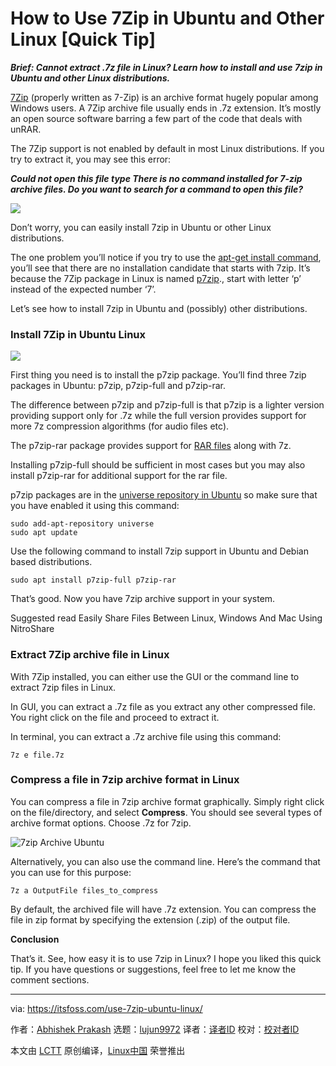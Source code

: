 [#]: collector: (lujun9972)
[#]: translator: (warmfrog)
[#]: reviewer: ( )
[#]: publisher: ( )
[#]: url: ( )
[#]: subject: (How to Use 7Zip in Ubuntu and Other Linux [Quick Tip])
[#]: via: (https://itsfoss.com/use-7zip-ubuntu-linux/)
[#]: author: (Abhishek Prakash https://itsfoss.com/author/abhishek/)

How to Use 7Zip in Ubuntu and Other Linux [Quick Tip]
======

_**Brief: Cannot extract .7z file in Linux? Learn how to install and use 7zip in Ubuntu and other Linux distributions.**_

[7Zip][1] (properly written as 7-Zip) is an archive format hugely popular among Windows users. A 7Zip archive file usually ends in .7z extension. It’s mostly an open source software barring a few part of the code that deals with unRAR.

The 7Zip support is not enabled by default in most Linux distributions. If you try to extract it, you may see this error:

_**Could not open this file type
There is no command installed for 7-zip archive files. Do you want to search for a command to open this file?**_

![][2]

Don’t worry, you can easily install 7zip in Ubuntu or other Linux distributions.

The one problem you’ll notice if you try to use the [apt-get install command][3], you’ll see that there are no installation candidate that starts with 7zip. It’s because the 7Zip package in Linux is named [p7zip][4]., start with letter ‘p’ instead of the expected number ‘7’.

Let’s see how to install 7zip in Ubuntu and (possibly) other distributions.

### Install 7Zip in Ubuntu Linux

![][5]

First thing you need is to install the p7zip package. You’ll find three 7zip packages in Ubuntu: p7zip, p7zip-full and p7zip-rar.

The difference between p7zip and p7zip-full is that p7zip is a lighter version providing support only for .7z while the full version provides support for more 7z compression algorithms (for audio files etc).

The p7zip-rar package provides support for [RAR files][6] along with 7z.

Installing p7zip-full should be sufficient in most cases but you may also install p7zip-rar for additional support for the rar file.

p7zip packages are in the [universe repository in Ubuntu][7] so make sure that you have enabled it using this command:

```
sudo add-apt-repository universe
sudo apt update
```

Use the following command to install 7zip support in Ubuntu and Debian based distributions.

```
sudo apt install p7zip-full p7zip-rar
```

That’s good. Now you have 7zip archive support in your system.

[][8]

Suggested read Easily Share Files Between Linux, Windows And Mac Using NitroShare

### Extract 7Zip archive file in Linux

With 7Zip installed, you can either use the GUI or the command line to extract 7zip files in Linux.

In GUI, you can extract a .7z file as you extract any other compressed file. You right click on the file and proceed to extract it.

In terminal, you can extract a .7z archive file using this command:

```
7z e file.7z
```

### Compress a file in 7zip archive format in Linux

You can compress a file in 7zip archive format graphically. Simply right click on the file/directory, and select **Compress**. You should see several types of archive format options. Choose .7z for 7zip.

![7zip Archive Ubuntu][9]

Alternatively, you can also use the command line. Here’s the command that you can use for this purpose:

```
7z a OutputFile files_to_compress
```

By default, the archived file will have .7z extension. You can compress the file in zip format by specifying the extension (.zip) of the output file.

**Conclusion**

That’s it. See, how easy it is to use 7zip in Linux? I hope you liked this quick tip. If you have questions or suggestions, feel free to let me know the comment sections.

--------------------------------------------------------------------------------

via: https://itsfoss.com/use-7zip-ubuntu-linux/

作者：[Abhishek Prakash][a]
选题：[lujun9972][b]
译者：[译者ID](https://github.com/译者ID)
校对：[校对者ID](https://github.com/校对者ID)

本文由 [LCTT](https://github.com/LCTT/TranslateProject) 原创编译，[Linux中国](https://linux.cn/) 荣誉推出

[a]: https://itsfoss.com/author/abhishek/
[b]: https://github.com/lujun9972
[1]: https://www.7-zip.org/
[2]: https://i0.wp.com/itsfoss.com/wp-content/uploads/2015/07/Install_7zip_ubuntu_1.png?ssl=1
[3]: https://itsfoss.com/apt-get-linux-guide/
[4]: https://sourceforge.net/projects/p7zip/
[5]: https://i2.wp.com/itsfoss.com/wp-content/uploads/2019/05/7zip-linux.png?resize=800%2C450&ssl=1
[6]: https://itsfoss.com/use-rar-ubuntu-linux/
[7]: https://itsfoss.com/ubuntu-repositories/
[8]: https://itsfoss.com/easily-share-files-linux-windows-mac-nitroshare/
[9]: https://i2.wp.com/itsfoss.com/wp-content/uploads/2019/05/7zip-archive-ubuntu.png?resize=800%2C239&ssl=1
